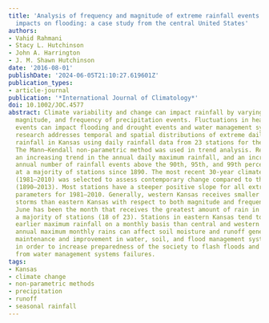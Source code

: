 ```yaml
---
title: 'Analysis of frequency and magnitude of extreme rainfall events with potential
  impacts on flooding: a case study from the central United States'
authors:
- Vahid Rahmani
- Stacy L. Hutchinson
- John A. Harrington
- J. M. Shawn Hutchinson
date: '2016-08-01'
publishDate: '2024-06-05T21:10:27.619601Z'
publication_types:
- article-journal
publication: '*International Journal of Climatology*'
doi: 10.1002/JOC.4577
abstract: Climate variability and change can impact rainfall by varying time, location,
  magnitude, and frequency of precipitation events. Fluctuations in heavy rainfall
  events can impact flooding and drought events and water management systems. This
  research addresses temporal and spatial distributions of extreme daily and monthly
  rainfall in Kansas using daily rainfall data from 23 stations for the period 1890–2013.
  The Mann–Kendall non-parametric method was used in trend analysis. Results indicate
  an increasing trend in the annual daily maximum rainfall, and an increase in the
  annual number of rainfall events above the 90th, 95th, and 99th percentile thresholds
  at a majority of stations since 1890. The most recent 30-year climate normal period
  (1981–2010) was selected to assess contemporary change compared to the entire period
  (1890–2013). Most stations have a steeper positive slope for all extreme rainfall
  parameters for 1981–2010. Generally, western Kansas receives smaller and fewer extreme
  storms than eastern Kansas with respect to both magnitude and frequency. Since 1890,
  June has been the month that receives the greatest amount of rain in each year at
  a majority of stations (18 of 23). Stations in eastern Kansas tend to experience
  earlier maximum rainfall on a monthly basis than central and western stations. Earlier
  annual maximum monthly rains can affect soil moisture and runoff generation. Timely
  maintenance and improvement in water, soil, and flood management systems are necessary
  in order to increase preparedness of the society to flash floods and protect them
  from water management systems failures.
tags:
- Kansas
- climate change
- non-parametric methods
- precipitation
- runoff
- seasonal rainfall
---
```

